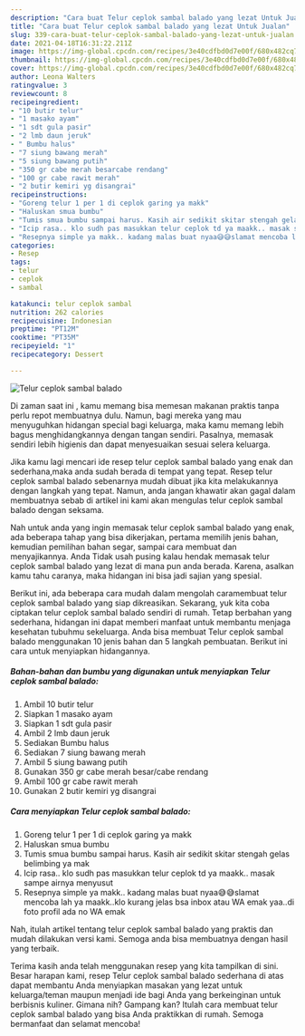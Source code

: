 ```yaml
---
description: "Cara buat Telur ceplok sambal balado yang lezat Untuk Jualan"
title: "Cara buat Telur ceplok sambal balado yang lezat Untuk Jualan"
slug: 339-cara-buat-telur-ceplok-sambal-balado-yang-lezat-untuk-jualan
date: 2021-04-18T16:31:22.211Z
image: https://img-global.cpcdn.com/recipes/3e40cdfbd0d7e00f/680x482cq70/telur-ceplok-sambal-balado-foto-resep-utama.jpg
thumbnail: https://img-global.cpcdn.com/recipes/3e40cdfbd0d7e00f/680x482cq70/telur-ceplok-sambal-balado-foto-resep-utama.jpg
cover: https://img-global.cpcdn.com/recipes/3e40cdfbd0d7e00f/680x482cq70/telur-ceplok-sambal-balado-foto-resep-utama.jpg
author: Leona Walters
ratingvalue: 3
reviewcount: 8
recipeingredient:
- "10 butir telur"
- "1 masako ayam"
- "1 sdt gula pasir"
- "2 lmb daun jeruk"
- " Bumbu halus"
- "7 siung bawang merah"
- "5 siung bawang putih"
- "350 gr cabe merah besarcabe rendang"
- "100 gr cabe rawit merah"
- "2 butir kemiri yg disangrai"
recipeinstructions:
- "Goreng telur 1 per 1 di ceplok garing ya makk"
- "Haluskan smua bumbu"
- "Tumis smua bumbu sampai harus. Kasih air sedikit skitar stengah gelas belimbing ya mak"
- "Icip rasa.. klo sudh pas masukkan telur ceplok td ya maakk.. masak sampe airnya menyusut"
- "Resepnya simple ya makk.. kadang malas buat nyaa😅😅slamat mencoba lah ya maakk..klo kurang jelas bsa inbox atau WA emak yaa..di foto profil ada no WA emak"
categories:
- Resep
tags:
- telur
- ceplok
- sambal

katakunci: telur ceplok sambal 
nutrition: 262 calories
recipecuisine: Indonesian
preptime: "PT12M"
cooktime: "PT35M"
recipeyield: "1"
recipecategory: Dessert

---
```



![Telur ceplok sambal balado](https://img-global.cpcdn.com/recipes/3e40cdfbd0d7e00f/680x482cq70/telur-ceplok-sambal-balado-foto-resep-utama.jpg)

Di zaman  saat ini , kamu memang bisa memesan makanan praktis tanpa perlu repot membuatnya dulu. Namun, bagi mereka yang mau menyuguhkan hidangan special bagi keluarga, maka kamu memang lebih bagus menghidangkannya dengan tangan sendiri. Pasalnya, memasak sendiri lebih higienis dan dapat menyesuaikan sesuai selera keluarga.

Jika kamu lagi mencari ide resep telur ceplok sambal balado yang enak dan sederhana,maka anda sudah berada di tempat yang tepat. Resep telur ceplok sambal balado  sebenarnya mudah dibuat jika kita melakukannya dengan langkah yang tepat. Namun, anda jangan khawatir akan gagal dalam membuatnya 
sebab di artikel ini kami akan mengulas telur ceplok sambal balado dengan seksama.  



Nah untuk anda yang ingin memasak telur ceplok sambal balado yang enak, ada beberapa tahap yang bisa dikerjakan, pertama memilih jenis bahan, kemudian pemilihan bahan segar, sampai cara membuat dan menyajikannya. Anda Tidak usah pusing kalau hendak memasak telur ceplok sambal balado yang lezat di mana pun anda berada. Karena, asalkan kamu  tahu caranya, maka hidangan ini bisa jadi sajian yang spesial.

Berikut ini, ada beberapa cara mudah dalam mengolah caramembuat telur ceplok sambal balado yang siap dikreasikan. Sekarang, yuk kita coba ciptakan telur ceplok sambal balado sendiri di rumah. Tetap berbahan yang sederhana, hidangan ini dapat memberi manfaat untuk membantu menjaga kesehatan tubuhmu sekeluarga. Anda bisa membuat Telur ceplok sambal balado menggunakan 10 jenis bahan dan 5 langkah pembuatan. Berikut ini cara untuk menyiapkan hidangannya.

<!--inarticleads1-->

##### Bahan-bahan dan bumbu yang digunakan untuk menyiapkan Telur ceplok sambal balado:

1. Ambil 10 butir telur
1. Siapkan 1 masako ayam
1. Siapkan 1 sdt gula pasir
1. Ambil 2 lmb daun jeruk
1. Sediakan  Bumbu halus
1. Sediakan 7 siung bawang merah
1. Ambil 5 siung bawang putih
1. Gunakan 350 gr cabe merah besar/cabe rendang
1. Ambil 100 gr cabe rawit merah
1. Gunakan 2 butir kemiri yg disangrai




<!--inarticleads2-->

##### Cara menyiapkan Telur ceplok sambal balado:

1. Goreng telur 1 per 1 di ceplok garing ya makk
1. Haluskan smua bumbu
1. Tumis smua bumbu sampai harus. Kasih air sedikit skitar stengah gelas belimbing ya mak
1. Icip rasa.. klo sudh pas masukkan telur ceplok td ya maakk.. masak sampe airnya menyusut
1. Resepnya simple ya makk.. kadang malas buat nyaa😅😅slamat mencoba lah ya maakk..klo kurang jelas bsa inbox atau WA emak yaa..di foto profil ada no WA emak




Nah, itulah artikel tentang  telur ceplok sambal balado  yang praktis dan mudah dilakukan versi kami. Semoga anda bisa membuatnya dengan hasil yang terbaik. 

Terima kasih anda telah menggunakan resep yang kita tampilkan di sini. Besar harapan kami, resep  Telur ceplok sambal balado sederhana di atas dapat membantu Anda menyiapkan masakan yang lezat untuk keluarga/teman maupun menjadi ide bagi Anda yang berkeinginan untuk berbisnis kuliner. Gimana nih? Gampang kan? Itulah cara membuat telur ceplok sambal balado yang bisa Anda praktikkan di rumah. Semoga bermanfaat dan selamat mencoba!

